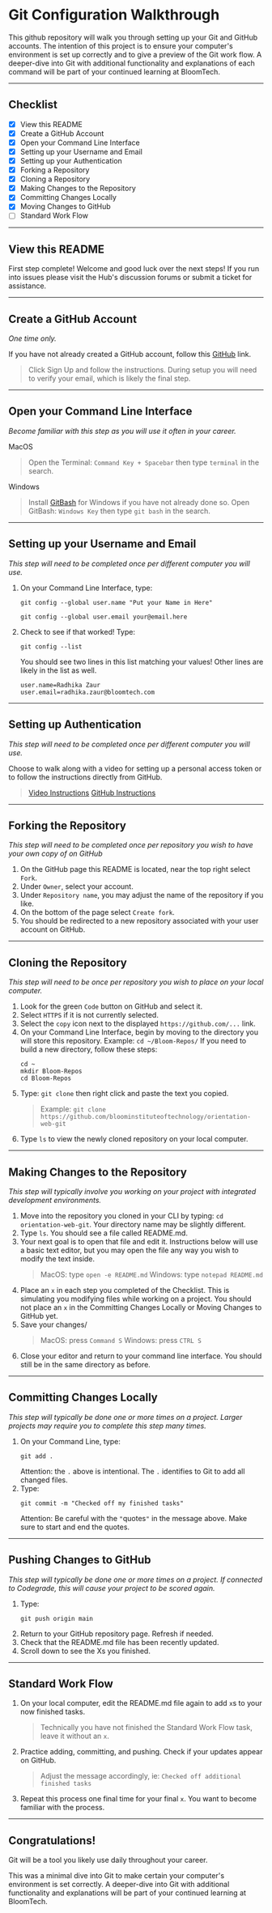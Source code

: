 # Git Configuration Walkthrough

This github repository will walk you through setting up your Git and GitHub accounts. The intention of this project is to ensure your computer's environment is set up correctly and to give a preview of the Git work flow.  A deeper-dive into Git with additional functionality and explanations of each command will be part of your continued learning at BloomTech.

---

## Checklist

- [x] View this README
- [X] Create a GitHub Account
- [X] Open your Command Line Interface
- [X] Setting up your Username and Email
- [X] Setting up your Authentication
- [X] Forking a Repository
- [X] Cloning a Repository
- [X] Making Changes to the Repository
- [X] Committing Changes Locally
- [x] Moving Changes to GitHub
- [ ] Standard Work Flow

---

## View this README
First step complete! Welcome and good luck over the next steps!
If you run into issues please visit the Hub's discussion forums or submit a ticket for assistance.

---

## Create a GitHub Account
*One time only.*

If you have not already created a GitHub account, follow this [GitHub](https://github.com/) link.
> Click Sign Up and follow the instructions.
> During setup you will need to verify your email, which is likely the final step.

---

## Open your Command Line Interface
*Become familiar with this step as you will use it often in your career.*

MacOS
> Open the Terminal: `Command Key + Spacebar` then type `terminal` in the search.

Windows
> Install [GitBash](https://git-scm.com/downloads) for Windows if you have not already done so.
> Open GitBash: `Windows Key` then type `git bash` in the search.

---

## Setting up your Username and Email
*This step will need to be completed once per different computer you will use.*

1. On your Command Line Interface, type:
    ```
    git config --global user.name "Put your Name in Here"
    ```
    ```
    git config --global user.email your@email.here
    ```

2. Check to see if that worked! Type:
    ```
    git config --list
    ```

    You should see two lines in this list matching your values! Other lines are likely in the list as well.
    ```
    user.name=Radhika Zaur
    user.email=radhika.zaur@bloomtech.com
    ```
---

## Setting up Authentication
*This step will need to be completed once per different computer you will use.*

Choose to walk along with a video for setting up a personal access token or to follow the instructions directly from GitHub.
> [Video Instructions](https://bloomtech-1.wistia.com/medias/5y70pfl9cc?wtime=29m30s)
> [GitHub Instructions](https://docs.github.com/en/authentication/keeping-your-account-and-data-secure/managing-your-personal-access-tokens#creating-a-personal-access-token-classic)

---

## Forking the Repository
*This step will need to be completed once per repository you wish to have your own copy of on GitHub*
1. On the GitHub page this README is located, near the top right select `Fork`.
2. Under `Owner`, select your account.
3. Under `Repository name`, you may adjust the name of the repository if you like.
4. On the bottom of the page select `Create fork`.
5. You should be redirected to a new repository associated with your user account on GitHub.

---

## Cloning the Repository
*This step will need to be once per repository you wish to place on your local computer.*

1. Look for the green `Code` button on GitHub and select it.
2. Select `HTTPS` if it is not currently selected.
3. Select the `copy` icon next to the displayed `https://github.com/...` link.
4. On your Command Line Interface, begin by moving to the directory you will store this repository.
    Example: `cd ~/Bloom-Repos/`
    If you need to build a new directory, follow these steps:
    ```
    cd ~
    mkdir Bloom-Repos
    cd Bloom-Repos
    ```
5. Type: `git clone` then right click and paste the text you copied.
    > Example: `git clone https://github.com/bloominstituteoftechnology/orientation-web-git`
6. Type `ls` to view the newly cloned repository on your local computer.

---

## Making Changes to the Repository
*This step will typically involve you working on your project with integrated development environments.*
1. Move into the repository you cloned in your CLI by typing: `cd orientation-web-git`. Your directory name may be slightly different.
2. Type `ls`. You should see a file called README.md.
3. Your next goal is to open that file and edit it. Instructions below will use a basic text editor, but you may open the file any way you wish to modify the text inside.
    > MacOS: type `open -e README.md`
    > Windows: type `notepad README.md`
4. Place an `x` in each step you completed of the Checklist. This is simulating you modifying files while working on a project.
    You should not place an `x` in the Committing Changes Locally or Moving Changes to GitHub yet.
4. Save your changes/
    > MacOS: press `Command S`
    > Windows: press `CTRL S`
6. Close your editor and return to your command line interface. You should still be in the same directory as before.

---

## Committing Changes Locally
*This step will typically be done one or more times on a project. Larger projects may require you to complete this step many times.*
1. On your Command Line, type:
    ```
    git add .
    ```
    Attention: the `.` above is intentional. The `.` identifies to Git to add all changed files.
2. Type:
    ```
    git commit -m "Checked off my finished tasks"
    ```
    Attention: Be careful with the `"`quotes`"` in the message above. Make sure to start and end the quotes.

---

## Pushing Changes to GitHub
*This step will typically be done one or more times on a project. If connected to Codegrade, this will cause your project to be scored again.*
1. Type:
    ```
    git push origin main
    ```
2. Return to your GitHub repository page. Refresh if needed.
3. Check that the README.md file has been recently updated.
4. Scroll down to see the Xs you finished.

---

## Standard Work Flow
1. On your local computer, edit the README.md file again to add `x`s to your now finished tasks.
   > Technically you have not finished the Standard Work Flow task, leave it without an `x`.
2. Practice adding, committing, and pushing. Check if your updates appear on GitHub.
   > Adjust the message accordingly, ie: `Checked off additional finished tasks`
3. Repeat this process one final time for your final `x`. You want to become familiar with the process.

---

## Congratulations!
Git will be a tool you likely use daily throughout your career.

This was a minimal dive into Git to make certain your computer's environment is set correctly. A deeper-dive into Git with additional functionality and explanations will be part of your continued learning at BloomTech.
